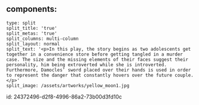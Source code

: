 components:
  -
    type: split
    split_title: 'true'
    split_metas: 'true'
    split_columns: multi-column
    split_layout: normal
    split_text: '<p>In this play, the story begins as two adolescents get together in a convenience store before getting tangled in a murder case. The size and the missing elements of their faces suggest their personality, him being extroverted while she is introverted. Furthermore, Damocles’ sword placed over their hands is used in order to represent the danger that constantly hovers over the future couple.</p>'
    split_image: /assets/artworks/yellow_moon1.jpg
id: 24372496-d2f8-4996-86a2-73b00d3fd10c
